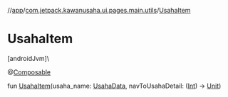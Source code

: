 //[app](../../index.md)/[com.jetpack.kawanusaha.ui.pages.main.utils](index.md)/[UsahaItem](-usaha-item.md)

# UsahaItem

[androidJvm]\

@[Composable](https://developer.android.com/reference/kotlin/androidx/compose/runtime/Composable.html)

fun [UsahaItem](-usaha-item.md)(usaha_name: [UsahaData](../com.jetpack.kawanusaha.data/-usaha-data/index.md), navToUsahaDetail: ([Int](https://kotlinlang.org/api/latest/jvm/stdlib/kotlin/-int/index.html)) -&gt; [Unit](https://kotlinlang.org/api/latest/jvm/stdlib/kotlin/-unit/index.html))

